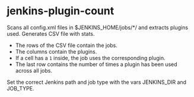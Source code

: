 # jenkins-plugin-count
Scans all config.xml files in $JENKINS_HOME/jobs/*/ and extracts plugins used. Generates CSV file with stats.
- The rows of the CSV file contain the jobs.
- The columns contain the plugins.
- If a cell has a `1` inside, the job uses the corresponding plugin.
- The last row contains the number of times a plugin has been used across all jobs.

Set the correct Jenkins path and job type with the vars JENKINS_DIR and JOB_TYPE.
